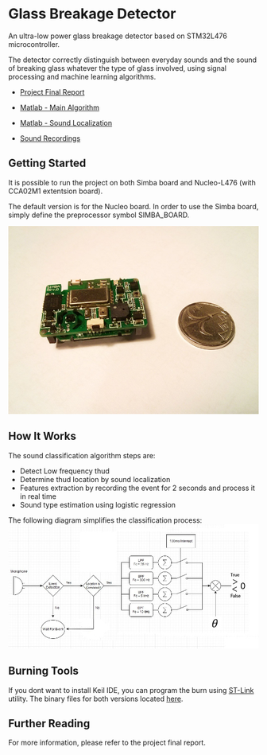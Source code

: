 # Glass Breakage Detector

An ultra-low power glass breakage detector based on STM32L476 microcontroller.

The detector correctly distinguish between everyday sounds and the sound of breaking glass whatever the type of glass involved, using signal processing and machine learning algorithms.

* [Project Final Report](https://github.com/AssafAssaf/GlassBreakageDetector/blob/master/Final%20Report.pdf)

* [Matlab - Main Algorithm](https://github.com/AssafAssaf/GlassBreakageDetector/tree/master/Matlab/Main%20Algorithm)

* [Matlab - Sound Localization](https://github.com/AssafAssaf/GlassBreakageDetector/tree/master/Matlab/Sound%20Localization)

* [Sound Recordings](https://github.com/AssafAssaf/GlassBreakageDetector/tree/master/Matlab/Main%20Algorithm/Samples)



## Getting Started

It is possible to run the project on both Simba board and Nucleo-L476 (with CCA02M1 extentsion board).

The default version is for the Nucleo board. In order to use the Simba board, simply define the preprocessor symbol SIMBA_BOARD.


![Alt text](/SimbaBoard.jpg?raw=true "Title")


## How It Works

The sound classification algorithm steps are:
* Detect Low frequency thud
* Determine thud location by sound localization
* Features extraction by recording the event for 2 seconds and process it in real time
* Sound type estimation using logistic regression

The following diagram simplifies the classification process:
![Alt text](/Alg_Simplified.jpg?raw=true "Title")


## Burning Tools

If you dont want to install Keil IDE, you can program the burn using [ST-Link](http://www.st.com/en/embedded-software/stsw-link004.html) utility. 
The binary files for both versions located [here]().


## Further Reading

For more information, please refer to the project final report.



